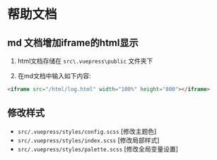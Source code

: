 # 帮助文档

## md 文档增加iframe的html显示

1. html文档存储在 `src\.vuepress\public` 文件夹下

2. 在md文档中输入如下内容:

```html
<iframe src="/html/log.html" width="100%" height="800"></iframe>
```

## 修改样式

* `src/.vuepress/styles/config.scss` [修改主题色]
* `src/.vuepress/styles/index.scss` [修改局部样式]
* `src/.vuepress/styles/palette.scss` [修改全局变量设置]

